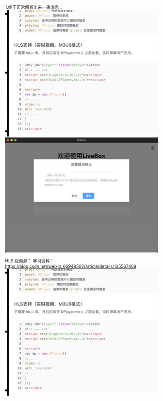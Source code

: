 1.终于正常解析出来一条消息：
![alt text](image.png)
![alt text](image-1.png)

HLS 视频源：
学习资料：https://blog.csdn.net/weixin_66948502/article/details/135567409
![alt text](image.png)
